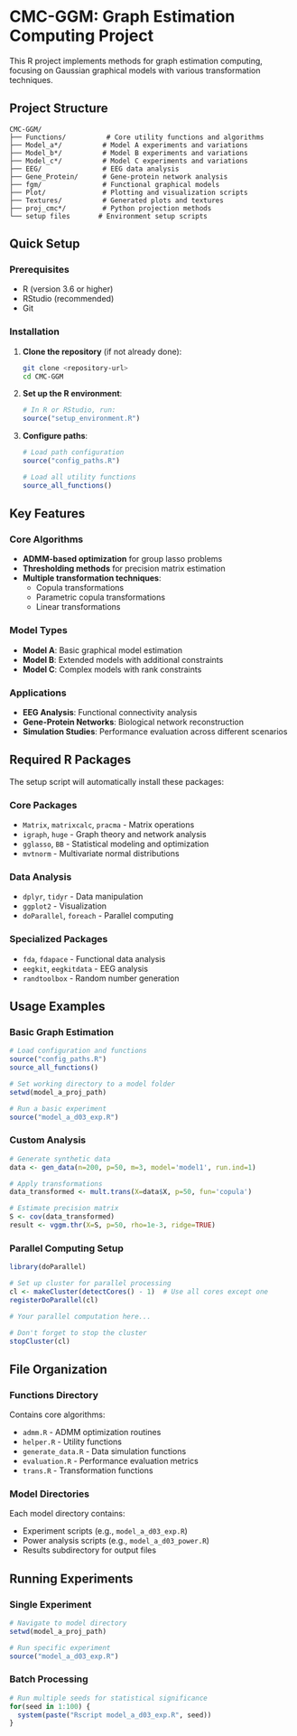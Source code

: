 # CMC-GGM: Graph Estimation Computing Project

This R project implements methods for graph estimation computing, focusing on Gaussian graphical models with various transformation techniques.

## Project Structure

```
CMC-GGM/
├── Functions/          # Core utility functions and algorithms
├── Model_a*/          # Model A experiments and variations
├── Model_b*/          # Model B experiments and variations  
├── Model_c*/          # Model C experiments and variations
├── EEG/               # EEG data analysis
├── Gene_Protein/      # Gene-protein network analysis
├── fgm/               # Functional graphical models
├── Plot/              # Plotting and visualization scripts
├── Textures/          # Generated plots and textures
├── proj_cmc*/         # Python projection methods
└── setup files       # Environment setup scripts
```

## Quick Setup

### Prerequisites
- R (version 3.6 or higher)
- RStudio (recommended)
- Git

### Installation

1. **Clone the repository** (if not already done):
   ```bash
   git clone <repository-url>
   cd CMC-GGM
   ```

2. **Set up the R environment**:
   ```r
   # In R or RStudio, run:
   source("setup_environment.R")
   ```

3. **Configure paths**:
   ```r
   # Load path configuration
   source("config_paths.R")
   
   # Load all utility functions
   source_all_functions()
   ```

## Key Features

### Core Algorithms
- **ADMM-based optimization** for group lasso problems
- **Thresholding methods** for precision matrix estimation  
- **Multiple transformation techniques**:
  - Copula transformations
  - Parametric copula transformations
  - Linear transformations

### Model Types
- **Model A**: Basic graphical model estimation
- **Model B**: Extended models with additional constraints
- **Model C**: Complex models with rank constraints

### Applications
- **EEG Analysis**: Functional connectivity analysis
- **Gene-Protein Networks**: Biological network reconstruction
- **Simulation Studies**: Performance evaluation across different scenarios

## Required R Packages

The setup script will automatically install these packages:

### Core Packages
- `Matrix`, `matrixcalc`, `pracma` - Matrix operations
- `igraph`, `huge` - Graph theory and network analysis
- `gglasso`, `BB` - Statistical modeling and optimization
- `mvtnorm` - Multivariate normal distributions

### Data Analysis
- `dplyr`, `tidyr` - Data manipulation
- `ggplot2` - Visualization
- `doParallel`, `foreach` - Parallel computing

### Specialized Packages
- `fda`, `fdapace` - Functional data analysis
- `eegkit`, `eegkitdata` - EEG analysis
- `randtoolbox` - Random number generation

## Usage Examples

### Basic Graph Estimation
```r
# Load configuration and functions
source("config_paths.R")
source_all_functions()

# Set working directory to a model folder
setwd(model_a_proj_path)

# Run a basic experiment
source("model_a_d03_exp.R")
```

### Custom Analysis
```r
# Generate synthetic data
data <- gen_data(n=200, p=50, m=3, model='model1', run.ind=1)

# Apply transformations
data_transformed <- mult.trans(X=data$X, p=50, fun='copula')

# Estimate precision matrix
S <- cov(data_transformed)
result <- vggm.thr(X=S, p=50, rho=1e-3, ridge=TRUE)
```

### Parallel Computing Setup
```r
library(doParallel)

# Set up cluster for parallel processing
cl <- makeCluster(detectCores() - 1)  # Use all cores except one
registerDoParallel(cl)

# Your parallel computation here...

# Don't forget to stop the cluster
stopCluster(cl)
```

## File Organization

### Functions Directory
Contains core algorithms:
- `admm.R` - ADMM optimization routines
- `helper.R` - Utility functions
- `generate_data.R` - Data simulation functions
- `evaluation.R` - Performance evaluation metrics
- `trans.R` - Transformation functions

### Model Directories
Each model directory contains:
- Experiment scripts (e.g., `model_a_d03_exp.R`)
- Power analysis scripts (e.g., `model_a_d03_power.R`)
- Results subdirectory for output files

## Running Experiments

### Single Experiment
```r
# Navigate to model directory
setwd(model_a_proj_path)

# Run specific experiment
source("model_a_d03_exp.R")
```

### Batch Processing
```r
# Run multiple seeds for statistical significance
for(seed in 1:100) {
  system(paste("Rscript model_a_d03_exp.R", seed))
}
```